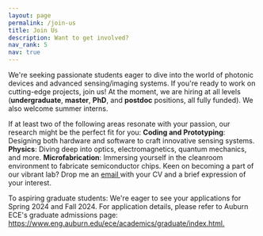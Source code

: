 ```yaml
---
layout: page
permalink: /join-us
title: Join Us
description: Want to get involved?
nav_rank: 5
nav: true
---
```


We're seeking passionate students eager to dive into the world of photonic devices and advanced sensing/imaging systems. If you're ready to work on cutting-edge projects, join us!
At the moment, we are hiring at all levels (**undergraduate**, **master**, **PhD**, and **postdoc** positions, all fully funded). We also welcome summer interns.


If at least two of the following areas resonate with your passion, our research might be the perfect fit for you:
**Coding and Prototyping**: Designing both hardware and software to craft innovative sensing systems.
**Physics**: Diving deep into optics, electromagnetics, quantum mechanics, and more.
**Microfabrication**: Immersing yourself in the cleanroom environment to fabricate semiconductor chips.
Keen on becoming a part of our vibrant lab? Drop me an <a href="mailto:{{ site.email | encode_email }}" title="email">email <i class="fas fa-envelope"></i></a> with your CV and a brief expression of your interest.


To aspiring graduate students: We're eager to see your applications for Spring 2024 and Fall 2024.
For application details, please refer to Auburn ECE's graduate admissions page: <https://www.eng.auburn.edu/ece/academics/graduate/index.html.>

